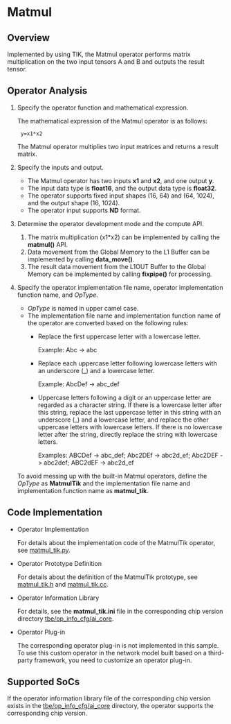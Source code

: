 # Matmul<a name="EN-US_TOPIC_0302083453"></a>

## Overview<a name="section20275955152017"></a>

Implemented by using TIK, the Matmul operator performs matrix multiplication on the two input tensors A and B and outputs the result tensor.

## Operator Analysis<a name="section132184332113"></a>

1.  Specify the operator function and mathematical expression.

    The mathematical expression of the Matmul operator is as follows:

    ```
     y=x1*x2
    ```

    The Matmul operator multiplies two input matrices and returns a result matrix.

2.  Specify the inputs and output.
    -   The Matmul operator has two inputs  **x1**  and  **x2**, and one output  **y**.
    -   The input data type is  **float16**, and the output data type is  **float32**.
    -   The operator supports fixed input shapes \(16, 64\) and \(64, 1024\), and the output shape \(16, 1024\).
    -   The operator input supports  **ND**  format.

3.  Determine the operator development mode and the compute API.
    1.  The matrix multiplication \(x1\*x2\) can be implemented by calling the  **matmul\(\)**  API.
    2.  Data movement from the  Global Memory  to the  L1 Buffer  can be implemented by calling  **data\_move\(\)**.
    3.  The result data movement from the  L1OUT Buffer  to the  Global Memory  can be implemented by calling  **fixpipe\(\)**  for processing.

4.  Specify the operator implementation file name, operator implementation function name, and  _OpType_.

    -   _OpType_  is named in upper camel case.
    -   The implementation file name and implementation function name of the operator are converted based on the following rules:
        -   Replace the first uppercase letter with a lowercase letter.

            Example: Abc -\> abc

        -   Replace each uppercase letter following lowercase letters with an underscore \(\_\) and a lowercase letter.

            Example: AbcDef -\> abc\_def

        -   Uppercase letters following a digit or an uppercase letter are regarded as a character string. If there is a lowercase letter after this string, replace the last uppercase letter in this string with an underscore \(\_\) and a lowercase letter, and replace the other uppercase letters with lowercase letters. If there is no lowercase letter after the string, directly replace the string with lowercase letters.

            Examples: ABCDef -\> abc\_def; Abc2DEf -\> abc2d\_ef; Abc2DEF -\> abc2def; ABC2dEF -\> abc2d\_ef



    To avoid messing up with the built-in Matmul operators, define the  _OpType_  as  **MatmulTik**  and the implementation file name and implementation function name as  **matmul\_tik**.


## Code Implementation<a name="section657125913571"></a>

-   Operator Implementation

    For details about the implementation code of the MatmulTik operator, see  [matmul\_tik.py](../tbe/impl/matmul_tik.py).

-   Operator Prototype Definition

    For details about the definition of the MatmulTik prototype, see  [matmul\_tik.h](../op_proto/matmul_tik.h)  and  [matmul\_tik.cc](../op_proto/matmul_tik.cc).

-   Operator Information Library

    For details, see the  **matmul\_tik.ini**  file in the corresponding chip version directory  [tbe/op\_info\_cfg/ai\_core](../tbe/op_info_cfg/ai_core).

-   Operator Plug-in

    The corresponding operator plug-in is not implemented in this sample. To use this custom operator in the network model built based on a third-party framework, you need to customize an operator plug-in.


## Supported SoCs<a name="section13382182116471"></a>

If the operator information library file of the corresponding chip version exists in the  [tbe/op\_info\_cfg/ai\_core](../tbe/op_info_cfg/ai_core)  directory, the operator supports the corresponding chip version.
